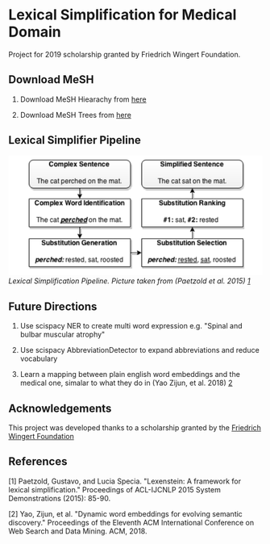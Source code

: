 # Lexical Simplification for Medical Domain

Project for 2019 scholarship granted by Friedrich Wingert Foundation.


## Download MeSH 

1) Download MeSH Hiearachy from [here](ftp://nlmpubs.nlm.nih.gov/online/mesh/2018/asciimesh/d2018.bin)

2) Download MeSH Trees from [here](ftp://nlmpubs.nlm.nih.gov/online/mesh/2018/meshtrees/mtrees2018.bin)


## Lexical Simplifier Pipeline

![Lexical Simplifier Pipeline](newlexsimplpipe.png)
*Lexical Simplification Pipeline. Picture taken from (Paetzold et al. 2015) [1](#references)*



## Future Directions

1. Use scispacy NER to create multi word expression e.g. "Spinal and bulbar muscular atrophy"

2. Use scispacy AbbreviationDetector to expand abbreviations and reduce vocabulary

3. Learn a mapping between plain english word embeddings and the medical one, simalar to what they do in (Yao Zijun, et al. 2018) [2](#references)


## Acknowledgements

This project was developed thanks to a scholarship granted by the [Friedrich Wingert Foundation](https://www.wingert-stiftung.de/)

## References

[1] Paetzold, Gustavo, and Lucia Specia. "Lexenstein: A framework for lexical simplification." Proceedings of ACL-IJCNLP 2015 System Demonstrations (2015): 85-90.

[2] Yao, Zijun, et al. "Dynamic word embeddings for evolving semantic discovery." Proceedings of the Eleventh ACM International Conference on Web Search and Data Mining. ACM, 2018.

